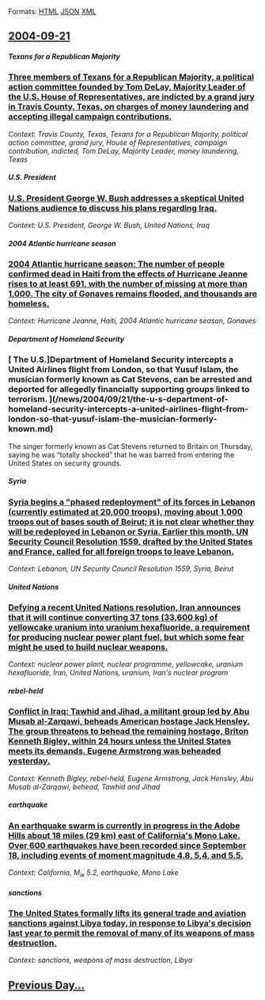 
Formats: [HTML](2004/09/21/index.html)  [JSON](2004/09/21/index.json)  [XML](2004/09/21/index.xml)  

## [2004-09-21](/news/2004/09/21/index.md)

##### Texans for a Republican Majority
### [ Three members of Texans for a Republican Majority, a political action committee founded by Tom DeLay, Majority Leader of the U.S. House of Representatives, are indicted by a grand jury in Travis County, Texas, on charges of money laundering and accepting illegal campaign contributions. ](/news/2004/09/21/three-members-of-texans-for-a-republican-majority-a-political-action-committee-founded-by-tom-delay-majority-leader-of-the-u-s-house-of.md)
_Context: Travis County, Texas, Texans for a Republican Majority, political action committee, grand jury, House of Representatives, campaign contribution, indicted, Tom DeLay, Majority Leader, money laundering, Texas_

##### U.S. President
### [ U.S. President George W. Bush addresses a skeptical United Nations audience to discuss his plans regarding Iraq. ](/news/2004/09/21/u-s-president-george-w-bush-addresses-a-skeptical-united-nations-audience-to-discuss-his-plans-regarding-iraq.md)
_Context: U.S. President, George W. Bush, United Nations, Iraq_

##### 2004 Atlantic hurricane season
### [ 2004 Atlantic hurricane season: The number of people confirmed dead in Haiti from the effects of Hurricane Jeanne rises to at least 691, with the number of missing at more than 1,000. The city of Gonaves remains flooded, and thousands are homeless. ](/news/2004/09/21/2004-atlantic-hurricane-season-the-number-of-people-confirmed-dead-in-haiti-from-the-effects-of-hurricane-jeanne-rises-to-at-least-691-wi.md)
_Context: Hurricane Jeanne, Haiti, 2004 Atlantic hurricane season, Gonaves_

##### Department of Homeland Security
### [ The U.S.]Department of Homeland Security intercepts a United Airlines flight from London, so that Yusuf Islam, the musician formerly known as Cat Stevens, can be arrested and deported for allegedly financially supporting groups linked to terrorism. ](/news/2004/09/21/the-u-s-department-of-homeland-security-intercepts-a-united-airlines-flight-from-london-so-that-yusuf-islam-the-musician-formerly-known.md)
The singer formerly known as Cat Stevens returned to Britain on Thursday, saying he was &#8220;totally shocked&#8221; that he was barred from entering the United States on security grounds.

##### Syria
### [ Syria begins a "phased redeployment" of its forces in Lebanon (currently estimated at 20,000 troops), moving about 1,000 troops out of bases south of Beirut; it is not clear whether they will be redeployed in Lebanon or Syria. Earlier this month, UN Security Council Resolution 1559, drafted by the United States and France, called for all foreign troops to leave Lebanon. ](/news/2004/09/21/syria-begins-a-phased-redeployment-of-its-forces-in-lebanon-currently-estimated-at-20-000-troops-moving-about-1-000-troops-out-of-base.md)
_Context: Lebanon, UN Security Council Resolution 1559, Syria, Beirut_

##### United Nations
### [ Defying a recent United Nations resolution, Iran announces that it will continue converting 37 tons (33,600 kg) of yellowcake uranium into uranium hexafluoride, a requirement for producing nuclear power plant fuel, but which some fear might be used to build nuclear weapons. ](/news/2004/09/21/defying-a-recent-united-nations-resolution-iran-announces-that-it-will-continue-converting-37-tons-33-600-kg-of-yellowcake-uranium-into.md)
_Context: nuclear power plant, nuclear programme, yellowcake, uranium hexafluoride, Iran, United Nations, uranium, Iran's nuclear program_

##### rebel-held
### [ Conflict in Iraq: Tawhid and Jihad, a militant group led by Abu Musab al-Zarqawi, beheads American hostage Jack Hensley. The group threatens to behead the remaining hostage, Briton Kenneth Bigley, within 24 hours unless the United States meets its demands. Eugene Armstrong was beheaded yesterday. ](/news/2004/09/21/conflict-in-iraq-tawhid-and-jihad-a-militant-group-led-by-abu-musab-al-zarqawi-beheads-american-hostage-jack-hensley-the-group-threaten.md)
_Context: Kenneth Bigley, rebel-held, Eugene Armstrong, Jack Hensley, Abu Musab al-Zarqawi, behead, Tawhid and Jihad_

##### earthquake
### [ An earthquake swarm is currently in progress in the Adobe Hills about 18 miles (29 km) east of California's Mono Lake. Over 600 earthquakes have been recorded since September 18, including events of moment magnitude 4.8, 5,4, and 5.5. ](/news/2004/09/21/an-earthquake-swarm-is-currently-in-progress-in-the-adobe-hills-about-18-miles-29-km-east-of-california-s-mono-lake-over-600-earthquakes.md)
_Context: California, M<sub>w</sub>&nbsp;5.2, earthquake, Mono Lake_

##### sanctions
### [ The United States formally lifts its general trade and aviation sanctions against Libya today, in response to Libya's decision last year to permit the removal of many of its weapons of mass destruction. ](/news/2004/09/21/the-united-states-formally-lifts-its-general-trade-and-aviation-sanctions-against-libya-today-in-response-to-libya-s-decision-last-year-to.md)
_Context: sanctions, weapons of mass destruction, Libya_

## [Previous Day...](/news/2004/09/20/index.md)

